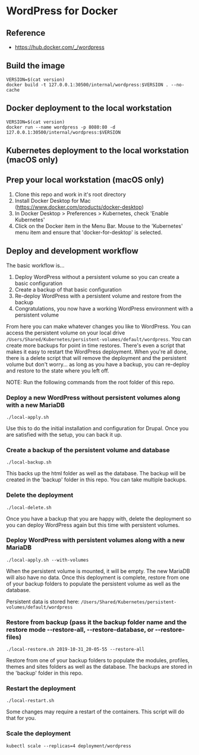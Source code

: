 # WordPress for Docker

## Reference
- https://hub.docker.com/_/wordpress

## Build the image
~~~
VERSION=$(cat version)
docker build -t 127.0.0.1:30500/internal/wordpress:$VERSION . --no-cache
~~~

## Docker deployment to the local workstation

~~~
VERSION=$(cat version)
docker run --name wordpress -p 8080:80 -d 127.0.0.1:30500/internal/wordpress:$VERSION
~~~

## Kubernetes deployment to the local workstation (macOS only)

## Prep your local workstation (macOS only)
1. Clone this repo and work in it's root directory
1. Install Docker Desktop for Mac (https://www.docker.com/products/docker-desktop)
1. In Docker Desktop > Preferences > Kubernetes, check 'Enable Kubernetes'
1. Click on the Docker item in the Menu Bar. Mouse to the 'Kubernetes' menu item and ensure that 'docker-for-desktop' is selected.


## Deploy and development workflow
The basic workflow is... 
1. Deploy WordPress without a persistent volume so you can create a basic configuration
1. Create a backup of that basic configuration
1. Re-deploy WordPress with a persistent volume and restore from the backup
1. Congratulations, you now have a working WordPress environment with a persistent volume

From here you can make whatever changes you like to WordPress.  You can access the persistent volume on your local drive `/Users/Shared/Kubernetes/persistent-volumes/default/wordpress`.  You can create more backups for point in time restores.  There's even a script that makes it easy to restart the WordPress deployment.  When you're all done, there is a delete script that will remove the deployment and the persistent volume but don't worry... as long as you have a backup, you can re-deploy and restore to the state where you left off.


NOTE: Run the following commands from the root folder of this repo.

### Deploy a new WordPress without persistent volumes along with a new MariaDB
~~~
./local-apply.sh
~~~

Use this to do the initial installation and configuration for Drupal.  Once you are satisfied with the setup, you can back it up.


### Create a backup of the persistent volume and database
~~~
./local-backup.sh
~~~

This backs up the html folder as well as the database. The backup will be created in the 'backup' folder in this repo. You can take multiple backups.


### Delete the deployment
~~~
./local-delete.sh
~~~

Once you have a backup that you are happy with, delete the deployment so you can deploy WordPress again but this time with persistent volumes.


### Deploy WordPress with persistent volumes along with a new MariaDB
~~~
./local-apply.sh --with-volumes
~~~

When the persistent volume is mounted, it will be empty.  The new MariaDB will also have no data.  Once this deployment is complete, restore from one of your backup folders to populate the persistent volume as well as the database.


Persistent data is stored here: `/Users/Shared/Kubernetes/persistent-volumes/default/wordpress`


### Restore from backup (pass it the backup folder name and the restore mode --restore-all, --restore-database, or --restore-files)
~~~
./local-restore.sh 2019-10-31_20-05-55 --restore-all
~~~

Restore from one of your backup folders to populate the modules, profiles, themes and sites folders as well as the database.  The backups are stored in the 'backup' folder in this repo.


### Restart the deployment
~~~
./local-restart.sh
~~~

Some changes may require a restart of the containers.  This script will do that for you.


### Scale the deployment
~~~
kubectl scale --replicas=4 deployment/wordpress
~~~
